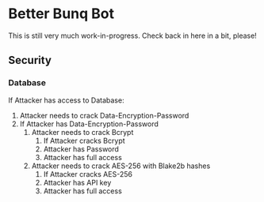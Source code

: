 # Better Bunq Bot

This is still very much work-in-progress.
Check back in here in a bit, please!

## Security

### Database
If Attacker has access to Database:
1. Attacker needs to crack Data-Encryption-Password
2. If Attacker has Data-Encryption-Password
    1. Attacker needs to crack Bcrypt
        1. If Attacker cracks Bcrypt
        2. Attacker has Password
        3. Attacker has full access
    2. Attacker needs to crack AES-256 with Blake2b hashes
        1. If Attacker cracks AES-256
        2. Attacker has API key
        3. Attacker has full access

